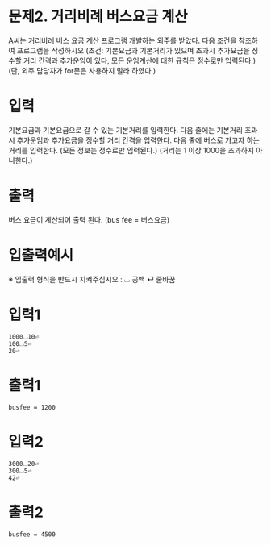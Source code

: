 # 문제2. 거리비례 버스요금 계산
A씨는 거리비례 버스 요금 계산 프로그램 개발하는 외주를 받았다. 다음 조건을 참조하여 프로그램을 작성하시오
(조건: 기본요금과 기본거리가 있으며 초과시 추가요금을 징수할 거리 간격과 추가운임이 있다, 모든 운임계산에 대한 규칙은 정수로만 입력된다.)
(단, 외주 담당자가 for문은 사용하지 말라 하였다.)

# 입력
기본요금과 기본요금으로 갈 수 있는 기본거리를 입력한다.
다음 줄에는 기본거리 초과시 추가운임과 추가요금을 징수할 거리 간격을 입력한다. 
다음 줄에 버스로 가고자 하는 거리를 입력한다. (모든 정보는 정수로만 입력된다.)
(거리는 1 이상 1000을 초과하지 아니한다.)

# 출력
버스 요금이 계산되어 출력 된다. (bus fee = 버스요금)

# 입출력예시
※ 입출력 형식을 반드시 지켜주십시오 :   ⌴ 공백      ⏎ 줄바꿈

# 입력1
```
1000⌴10⏎
100⌴5⏎
20⏎
```

# 출력1
```
busfee = 1200
```

# 입력2
```
3000⌴20⏎
300⌴5⏎
42⏎
```

# 출력2
```
busfee = 4500
```
